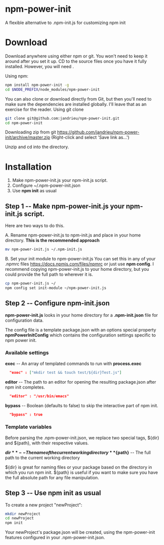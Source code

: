 # npm-power-init
A flexible alternative to .npm-init.js for customizing npm init

# Download
Download anywhere using either npm or git. You won't need to keep it around after you set it up. CD to the source files once you have it fully installed. However, you will need .

Using npm:
```bash
npm install npm-power-init -g
cd $NODE_PREFIX/node_modules/npm-power-init
```

You can also clone or download directly from Git, but then you'll need to make sure the dependencies are installed globally. I'll leave that as an exercise for the reader.
Using git clone
```bash
git clone git@github.com:jandrieu/npm-power-init.git
cd npm-power-init
```

Downloading zip from git 
https://github.com/jandrieu/npm-power-init/archive/master.zip (Right-click and select 'Save link as...')

Unzip and cd into the directory.

# Installation

1. Make npm-power-init.js your npm-init.js script.
2. Configure ~/.npm-power-init.json
3. Use **npm init** as usual

## Step 1 -- Make npm-power-init.js your npm-init.js script.

Here are two ways to do this.

A. Rename npm-power-init.js to npm-init.js and place in your home directory. **This is the recommended approach**

```bash
mv npm-power-init.js ~/.npm-init.js
```

B. Set your init module to npm-power-init.js
  You can set this in any of your .npmrc files https://docs.npmjs.com/files/npmrc or just use **npm config**. I recommend copying npm-power-init.js to your home directory, but you could provide the full path to wherever it is.
```bash
cp npm-power-init.js ~/
npm config set init-module ~/npm-power-init.js  
```

## Step 2 -- Configure npm-init.json
**npm-power-init.js** looks in your home directory for a **.npm-init.json** file for configuration data.

The config file is a template package.json with an options special property **npmPowerInitConfig** which contains the configuration settings specific to npm power init.

### Available settings
  **exec** -- An array of templated commands to run with **process.exec**
  ```json    
    "exec" : ["mkdir test && touch test/${dir}Test.js"]
  ```
  **editor** -- The path to an editor for opening the resulting package.json after npm init completes.
  ```json
    "editor" : "/usr/bin/emacs"
  ```
  **bypass** -- Boolean (defaults to false) to skip the interactive part of npm init.
  ```json
    "bypass" : true
  ```

### Template variables
Before parsing the .npm-power-init.json, we replace two special tags, ${dir} and ${path}, with their respective values.

  **${dir}** -- The name of the current working directory
  **${path}** -- The full path to the current working directory
  
${dir} is great for naming files or your package based on the directory in which you run npm init. ${path} is useful if you want to make sure you have the full absolute path for any file manipulation.      

## Step 3 -- Use **npm init** as usual

To create a new project "newProject":
```bash
mkdir newProject
cd newProject
npm init
```
Your newProject's package.json will be created, using the npm-power-init features configured in your .npm-power-init.json.
 